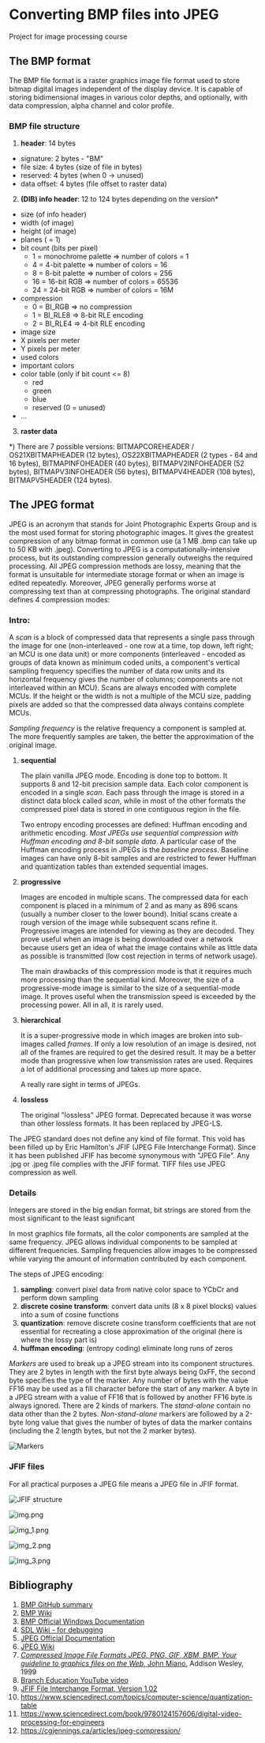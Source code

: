 # Converting BMP files into JPEG

Project for image processing course

## The BMP format

The BMP file format is a raster graphics image file format used to store bitmap digital images independent of the display device. It is capable of storing bidimensional images in various color depths, and optionally, with data compression, alpha channel and color profile.

### BMP file structure

1. **header**: 14 bytes
- signature: 2 bytes - "BM"
- file size: 4 bytes (size of file in bytes)
- reserved: 4 bytes (when 0 -> unused)
- data offset: 4 bytes (file offset to raster data)

2. **(DIB) info header**: 12 to 124 bytes depending on the version*
- size (of info header)
- width (of image)
- height (of image)
- planes ( = 1)
- bit count (bits per pixel)
    - 1 = monochrome palette => number of colors = 1
    - 4 = 4-bit palette => number of colors = 16
    - 8 = 8-bit palette => number of colors = 256
    - 16 = 16-bit RGB => number of colors = 65536
    - 24 = 24-bit RGB => number of colors = 16M
- compression
    - 0 = BI_RGB => no compression
    - 1 = BI_RLE8 => 8-bit RLE encoding
    - 2 = BI_RLE4 => 4-bit RLE encoding
- image size
- X pixels per meter
- Y pixels per meter
- used colors
- important colors
- color table (only if bit count <= 8)
    - red
    - green
    - blue
    - reserved (0 = unused)
- ...

3. **raster data**

*) There are 7 possible versions: BITMAPCOREHEADER / OS21XBITMAPHEADER (12 bytes), OS22XBITMAPHEADER (2 types - 64 and 16 bytes), BITMAPINFOHEADER (40 bytes), BITMAPV2INFOHEADER (52 bytes), BITMAPV3INFOHEADER (56 bytes), BITMAPV4HEADER (108 bytes), BITMAPV5HEADER (124 bytes).

## The JPEG format

JPEG is an acronym that stands for Joint Photographic Experts Group and is the most used format for storing photographic images. It gives the greatest compression of any bitmap format in common use (a 1 MB .bmp can take up to 50 KB with .jpeg). Converting to JPEG is a computationally-intensive process, but its outstanding compression generally outweighs the required processing. All JPEG compression methods are lossy, meaning that the format is unsuitable for intermediate storage format or when an image is edited repeatedly. Moreover, JPEG generally performs worse at compressing text than at compressing photographs.
The original standard defines 4 compression modes:

### Intro:

A _scan_ is a block of compressed data that represents a single pass through the image for one (non-interleaved - one row at a time, top down, left right; an MCU is one data unit) or more components (interleaved - encoded as groups of data known as minimum coded units, a component's vertical sampling frequency specifies the number of data row units and its horizontal frequency gives the number of columns; components are not interleaved within an MCU). Scans are always encoded with complete MCUs. If the height or the width is not a multiple of the MCU size, padding pixels are added so that the compressed data always contains complete MCUs.

_Sampling frequency_ is the relative frequency a component is sampled at. The more frequently samples are taken, the better the approximation of the original image.

1. **sequential**

    The plain vanilla JPEG mode. Encoding is done top to bottom. It supports 8 and 12-bit precision sample data. Each color component is encoded in a single *scan*. Each pass through the image is stored in a distinct data block called *scan*, while in most of the other formats the compressed pixel data is stored in one contiguous region in the file.
   
    Two entropy encoding processes are defined: Huffman encoding and arithmetic encoding. *Most JPEGs use sequential compression with Huffman encoding and 8-bit sample data*. A particular case of the Huffman encoding process in JPEGs is the *baseline process*. Baseline images can have only 8-bit samples and are restricted to fewer Huffman and quantization tables than extended sequential images.

2. **progressive**
  
    Images are encoded in multiple scans. The compressed data for each component is placed in a minimum of 2 and as many as 896 scans (usually a number closer to the lower bound). Initial scans create a rough version of the image while subsequent scans refine it. Progressive images are intended for viewing as they are decoded. They prove useful when an image is being downloaded over a network because users get an idea of what the image contains while as little data as possible is transmitted (low cost rejection in terms of network usage).

    The main drawbacks of this compression mode is that it requires much more processing than the sequential kind. Moreover, the size of a progressive-mode image is similar to the size of a sequential-mode image. It proves useful when the transmission speed is exceeded by the processing power. All in all, it is rarely used.

3. **hierarchical**
   
    It is a super-progressive mode in which images are broken into sub-images called *frames*. If only a low resolution of an image is desired, not all of the frames are required to get the desired result. It may be a better mode than progressive when low transmission rates are used. Requires a lot of additional processing and takes up more space.
   
    A really rare sight in terms of JPEGs.

4. **lossless**
  
    The original "lossless" JPEG format. Deprecated because it was worse than other lossless formats. It has been replaced by JPEG-LS.

The JPEG standard does not define any kind of file format. This void has been filled up by Eric Hamilton's JFIF (JPEG File Interchange Format). Since it has been published JFIF has become synonymous with "JPEG File". Any .jpg or .jpeg file complies with the JFIF format. TIFF files use JPEG compression as well.    

### Details

Integers are stored in the big endian format, bit strings are stored from the most significant to the least significant

In most graphics file formats, all the color components are sampled at the same frequency. JPEG allows individual components to be sampled at different frequencies. Sampling frequencies allow images to be compressed while varying the amount of information contributed by each component.

The steps of JPEG encoding:

1. **sampling**: convert pixel data from native color space to YCbCr and perform down sampling 
2. **discrete cosine transform**: convert data units (8 x 8 pixel blocks) values into a sum of cosine functions 
3. **quantization**: remove discrete cosine transform coefficients that are not essential for recreating a close approximation of the original (here is where the lossy part is)
4. **huffman encoding**: (entropy coding) eliminate long runs of zeros

_Markers_ are used to break up a JPEG stream into its component structures. They are 2 bytes in length with the first byte always being 0xFF, the second byte specifies the type of the marker. Any number of bytes with the value FF16 may be used as a fill character before the start of any marker. A byte in a JPEG stream with a value of FF16 that is followed by another FF16 byte is always ignored. There are 2 kinds of markers. The _stand-alone_ contain no data other than the 2 bytes. _Non-stand-alone_ markers are followed by a 2-byte long value that gives the number of bytes of data the marker contains (including the 2 length bytes, but not the 2 marker bytes).

![Markers](README_resources/markers.png)

### JFIF files

For all practical purposes a JPEG file means a JPEG file in JFIF format.

![JFIF structure](README_resources/jfif_structure.png)

![img.png](README_resources/img.png)

![img_1.png](README_resources/img_1.png)

![img_2.png](README_resources/img_2.png)

![img_3.png](README_resources/img_3.png)

## Bibliography

1. [BMP GitHub summary](https://gibberlings3.github.io/iesdp/file_formats/ie_formats/bmp.htm#RasterData)
2. [BMP Wiki](https://en.wikipedia.org/wiki/BMP_file_format#Color_table)
3. [BMP Official Windows Documentation](https://learn.microsoft.com/en-us/dotnet/desktop/winforms/advanced/types-of-bitmaps?view=netframeworkdesktop-4.8)
4. [SDL Wiki - for debugging](https://wiki.libsdl.org/SDL2/SDL_PixelFormatEnum)
5. [JPEG Official Documentation](https://jpeg.org/jpeg/)
6. [JPEG Wiki](https://en.wikipedia.org/wiki/JPEG)
7. [*Compressed Image File Formats JPEG, PNG, GIF, XBM, BMP. Your guideline to graphics files on the Web*, John Miano](README_resources/book.pdf), Addison Wesley, 1999
8. [Branch Education YouTube video](https://www.youtube.com/watch?v=Kv1Hiv3ox8I&list=WL&index=16&ab_channel=BranchEducation)
9. [JFIF File Interchange Format, Version 1.02](https://web.archive.org/web/20120301195630/http:/www.jpeg.org/public/jfif.pdf)
10. https://www.sciencedirect.com/topics/computer-science/quantization-table
11. https://www.sciencedirect.com/book/9780124157606/digital-video-processing-for-engineers
12. https://cgjennings.ca/articles/jpeg-compression/